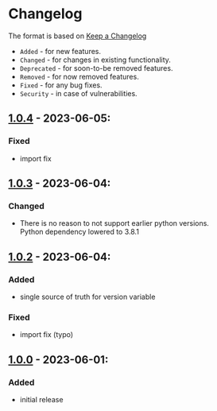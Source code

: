 # Changelog

The format is based on [Keep a Changelog](https://keepachangelog.com/en/1.0.0/)

- `Added` - for new features.
- `Changed` - for changes in existing functionality.
- `Deprecated` - for soon-to-be removed features.
- `Removed` - for now removed features.
- `Fixed` - for any bug fixes.
- `Security` - in case of vulnerabilities.

## [1.0.4] - 2023-06-05:
### Fixed
- import fix 

## [1.0.3] - 2023-06-04:
### Changed
- There is no reason to not support earlier python versions.  
  Python dependency lowered to 3.8.1

## [1.0.2] - 2023-06-04:
### Added
- single source of truth for version variable
### Fixed
- import fix (typo)

## [1.0.0] - 2023-06-01:
### Added
- initial release

[1.0.0]: https://github.com/arussu/mon2pcap/releases/tag/v1.0.0
[1.0.2]: https://github.com/arussu/mon2pcap/compare/v1.0.0...v1.0.2
[1.0.3]: https://github.com/arussu/mon2pcap/compare/v1.0.2...v1.0.3
[1.0.4]: https://github.com/arussu/mon2pcap/compare/v1.0.3...v1.0.4

